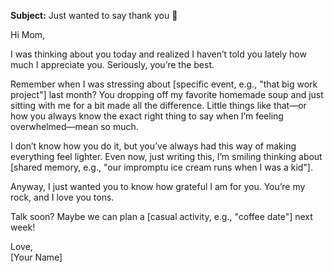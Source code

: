 **Subject:** Just wanted to say thank you 💛

Hi Mom,

I was thinking about you today and realized I haven’t told you lately how much I appreciate you. Seriously, you’re the best.

Remember when I was stressing about [specific event, e.g., "that big work project"] last month? You dropping off my favorite homemade soup and just sitting with me for a bit made all the difference. Little things like that—or how you always know the exact right thing to say when I’m feeling overwhelmed—mean so much.

I don’t know how you do it, but you’ve always had this way of making everything feel lighter. Even now, just writing this, I’m smiling thinking about [shared memory, e.g., "our impromptu ice cream runs when I was a kid"].

Anyway, I just wanted you to know how grateful I am for you. You’re my rock, and I love you tons.

Talk soon? Maybe we can plan a [casual activity, e.g., "coffee date"] next week!

Love,  
[Your Name]